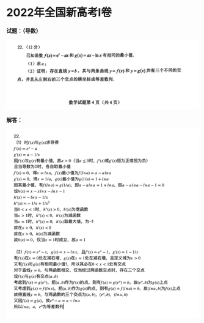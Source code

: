 # 2022年全国新高考Ⅰ卷


**试题：（导数）**

![](assets/2022年全国新高考Ⅰ卷/2022年最后一题.jpg)

**解答：**

![](assets/2022年全国新高考Ⅰ卷/2022年最后一题答案.jpg)